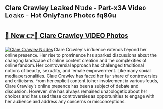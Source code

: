 ## Clare Crawley Le𝚊ked N𝚞de - Part-x3A Video Le𝚊ks - Hot Onlyf𝚊ns Photos fq8Gu

# <h2><a href="http://ac37765.deff.icu/?id=Clare+Crawley">🔗 New 👉🔴 Clare Crawley VIDEO Photos</a></h2>

[![Clare Crawley N𝚞des](https://i.imgur.com/rIISA9y.gif)](http://ac37765.deff.icu/?id=Clare+Crawley)
Clare Crawley's influence extends beyond her online presence. Her rise to prominence has sparked discussions about the changing landscape of online content creation and the complexities of online fandom. Her controversial approach has challenged traditional notions of beauty, sexuality, and female empowerment. Like many social media personalities, Clare Crawley has faced her fair share of controversies and criticisms. From her explicit content to her involvement in various feuds, Clare Crawley's online presence has been a subject of debate and discussion. However, she has always remained unapologetic about her choices and has used these controversies as opportunities to engage with her audience and address any concerns or misconceptions.
